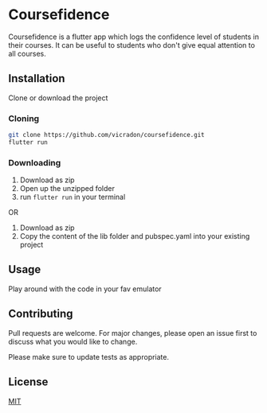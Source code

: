 # Coursefidence

Coursefidence is a flutter app which logs the confidence level of students in their courses. 
It can be useful to students who don't give equal attention to all courses.

## Installation

Clone or download the project

### Cloning

```bash
git clone https://github.com/vicradon/coursefidence.git
flutter run
```
### Downloading

1. Download as zip
2. Open up the unzipped folder
3. run `flutter run` in your terminal

OR

1. Download as zip
2. Copy the content of the lib folder and pubspec.yaml into your existing project

## Usage
Play around with the code in your fav emulator


## Contributing
Pull requests are welcome. For major changes, please open an issue first to discuss what you would like to change.

Please make sure to update tests as appropriate.

## License
[MIT](https://choosealicense.com/licenses/mit/)
